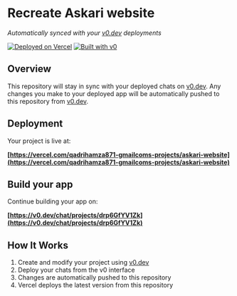 # Recreate Askari website

*Automatically synced with your [v0.dev](https://v0.dev) deployments*

[![Deployed on Vercel](https://img.shields.io/badge/Deployed%20on-Vercel-black?style=for-the-badge&logo=vercel)](https://vercel.com/qadrihamza871-gmailcoms-projects/askari-website)
[![Built with v0](https://img.shields.io/badge/Built%20with-v0.dev-black?style=for-the-badge)](https://v0.dev/chat/projects/drp6GfYV1Zk)

## Overview

This repository will stay in sync with your deployed chats on [v0.dev](https://v0.dev).
Any changes you make to your deployed app will be automatically pushed to this repository from [v0.dev](https://v0.dev).

## Deployment

Your project is live at:

**[https://vercel.com/qadrihamza871-gmailcoms-projects/askari-website](https://vercel.com/qadrihamza871-gmailcoms-projects/askari-website)**

## Build your app

Continue building your app on:

**[https://v0.dev/chat/projects/drp6GfYV1Zk](https://v0.dev/chat/projects/drp6GfYV1Zk)**

## How It Works

1. Create and modify your project using [v0.dev](https://v0.dev)
2. Deploy your chats from the v0 interface
3. Changes are automatically pushed to this repository
4. Vercel deploys the latest version from this repository